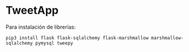 # TweetApp

Para instalación de librerías:

```pip3 install flask flask-sqlalchemy flask-marshmallow marshmallow-sqlalchemy pymysql tweepy```

